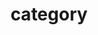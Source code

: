 ---
title: "category"
layout: categories
classes: wide
permalink: /categories/
author_profile: true
sidebar_main: true
---